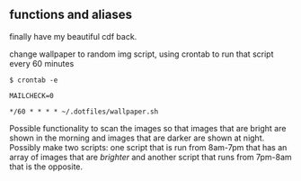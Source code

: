 ## functions and aliases 

finally have my beautiful cdf back. 

change wallpaper to random img script, using crontab to run that script every 60 minutes 

`$ crontab -e` 

`MAILCHECK=0`

`*/60 * * * * ~/.dotfiles/wallpaper.sh` 

Possible functionality to scan the images so that images that are bright are shown in the morning and images that are darker are shown at night. Possibly make two scripts: one script that is run from 8am-7pm that has an array of images that are _brighter_ and another script that runs from 7pm-8am that is the opposite.